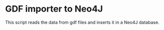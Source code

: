 # GDF importer to Neo4J
This script reads the data from gdf files and inserts it in a Neo4J database.
